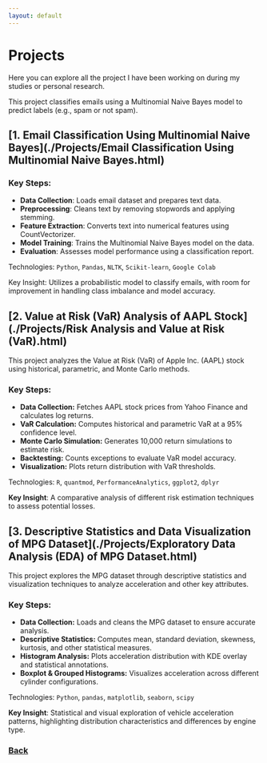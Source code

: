 ```yaml
---
layout: default
---
```

# Projects

Here you can explore all the project I have been working on during my studies or personal research.

This project classifies emails using a Multinomial Naive Bayes model to predict labels (e.g., spam or not spam).

## [1. Email Classification Using Multinomial Naive Bayes](./Projects/Email Classification Using Multinomial Naive Bayes.html)

### Key Steps:

- **Data Collection**: Loads email dataset and prepares text data.
- **Preprocessing**: Cleans text by removing stopwords and applying stemming.
- **Feature Extraction**: Converts text into numerical features using CountVectorizer.
- **Model Training**: Trains the Multinomial Naive Bayes model on the data.
- **Evaluation**: Assesses model performance using a classification report.

Technologies: `Python`, `Pandas`, `NLTK`, `Scikit-learn`, `Google Colab`

Key Insight: Utilizes a probabilistic model to classify emails, with room for improvement in handling class imbalance and model accuracy.

## [2. Value at Risk (VaR) Analysis of AAPL Stock](./Projects/Risk Analysis and Value at Risk (VaR).html)

This project analyzes the Value at Risk (VaR) of Apple Inc. (AAPL) stock using historical, parametric, and Monte Carlo methods. 

### Key Steps:
- **Data Collection:** Fetches AAPL stock prices from Yahoo Finance and calculates log returns.
- **VaR Calculation:** Computes historical and parametric VaR at a 95% confidence level.
- **Monte Carlo Simulation:** Generates 10,000 return simulations to estimate risk.
- **Backtesting:** Counts exceptions to evaluate VaR model accuracy.
- **Visualization:** Plots return distribution with VaR thresholds.

Technologies: `R`, `quantmod`, `PerformanceAnalytics`, `ggplot2`, `dplyr`

**Key Insight**: A comparative analysis of different risk estimation techniques to assess potential losses.

## [3. Descriptive Statistics and Data Visualization of MPG Dataset](./Projects/Exploratory Data Analysis (EDA) of MPG Dataset.html)

This project explores the MPG dataset through descriptive statistics and visualization techniques to analyze acceleration and other key attributes.

### Key Steps:

- **Data Collection:** Loads and cleans the MPG dataset to ensure accurate analysis.
- **Descriptive Statistics:** Computes mean, standard deviation, skewness, kurtosis, and other statistical measures.
- **Histogram Analysis:** Plots acceleration distribution with KDE overlay and statistical annotations.
- **Boxplot & Grouped Histograms:** Visualizes acceleration across different cylinder configurations.  

Technologies: `Python`, `pandas`, `matplotlib`, `seaborn`, `scipy`

**Key Insight**: Statistical and visual exploration of vehicle acceleration patterns, highlighting distribution characteristics and differences by engine type.

### [Back](./)
